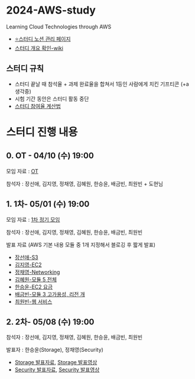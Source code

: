 # 2024-AWS-study
Learning Cloud Technologies through AWS

- [⭐스터디 노션 관리 페이지](https://auspicious-voyage-835.notion.site/2024-AWS-Study-874092e730bc465f8f0ed1160ad5822e?pvs=4)
- [스터디 개요 확인-wiki](https://github.com/seonae-j/2024-AWS-study/wiki/Summary)

## 스터디 규칙
- 스터디 끝날 때 참석율 + 과제 완료율을 합쳐서 1등인 사람에게 치킨 기프티콘 (+a 생각중)
- 시험 기간 동안은 스터디 활동 중단
- [스터디 참여율 계산법](https://auspicious-voyage-835.notion.site/a055ace3e4ac4b049a0447634340c7c4?pvs=4)


# 스터디 진행 내용

## 0. OT - 04/10 (수) 19:00
모임 자료 : [OT](https://auspicious-voyage-835.notion.site/OT-04-10-19-00-e040c4ca11a9474a8fd4c037b6d48ef9?pvs=4)

참석자 : 장선애, 김지영, 정채영, 김혜원, 한승윤, 배금빈, 최원빈 + 도현님


## 1. 1차- 05/01 (수) 19:00
모임 자료 : [1차 정기 모임](https://auspicious-voyage-835.notion.site/1-c8de6db5f74b4721bd0f0718e815acf2?pvs=4)

참석자 : 장선애, 김지영, 정채영, 김혜원, 한승윤, 배금빈, 최원빈

발표 자료 (AWS 기본 내용 모듈 중 1개 지정해서 블로깅 후 짧게 발표)
- [장선애-S3](https://sundery.tistory.com/91)
- [김지영-EC2](https://jyxung.tistory.com/2)
- [정채영-Networking](https://lu-cia.tistory.com/2)
- [김혜원-모듈 5 전체](https://hyeoni-study.tistory.com/2)
- [한승윤-EC2 요금](https://seungyoon1786.tistory.com/4)
- [배금빈-모듈 3 고가용성, 리전 개](https://blog.naver.com/binny1204/223433185189)
- [최원빈-웹 서비스](https://worsing12.tistory.com/11)

## 2. 2차- 05/08 (수) 19:00
참석자 : 장선애, 김지영, 정채영, 김혜원, 한승윤, 배금빈, 최원빈

발표자 : 한승윤(Storage), 정채영(Security)
- [Storage 발표자료](https://seungyoon1786.tistory.com/6), [Storage 발표영상](https://drive.google.com/file/d/1x4jctGbZ61fND50Wy9rJ6AlEVtQS_5l1/view?usp=sharing)
- [Security 발표자료](https://lu-cia.tistory.com/5), [Security 발표영상](https://drive.google.com/file/d/1WysV9OK8pEhdRuDWfOpn8okfCOPWIXV7/view?usp=sharing)

